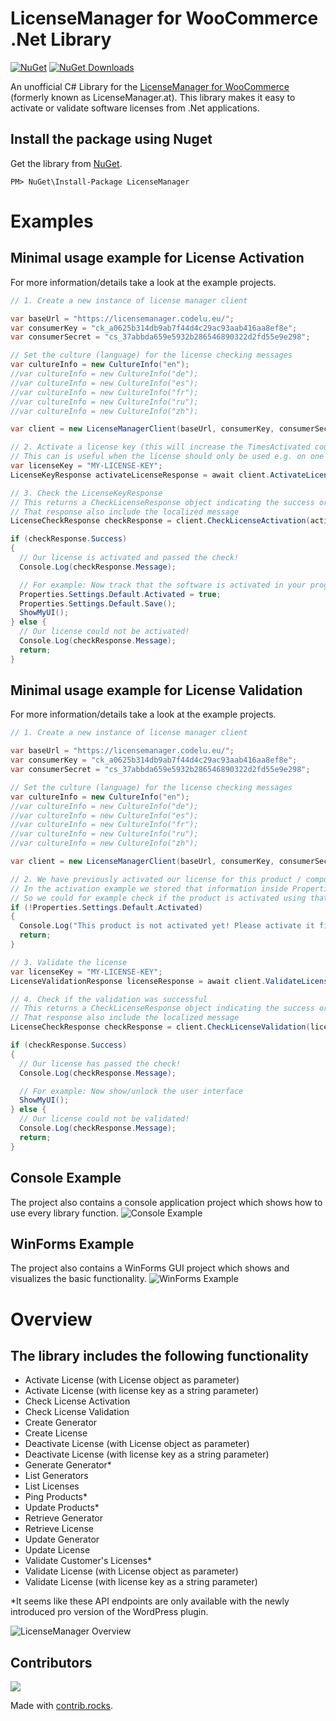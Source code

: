 # LicenseManager for WooCommerce .Net Library
[![NuGet](https://img.shields.io/nuget/v/LicenseManager.svg)](https://www.nuget.org/packages/LicenseManager)
[![NuGet Downloads](https://img.shields.io/nuget/dt/LicenseManager.svg)](https://www.nuget.org/packages/LicenseManager)

An unofficial C# Library for the [LicenseManager for WooCommerce](https://github.com/wpexpertsio/license-manager-woocommerce) (formerly known as LicenseManager.at). This library makes it easy to activate or validate software licenses from .Net applications.

## Install the package using Nuget
Get the library from [NuGet](https://www.nuget.org/packages/LicenseManager/).
```
PM> NuGet\Install-Package LicenseManager
```

# Examples
## Minimal usage example for License Activation
For more information/details take a look at the example projects.
```c#
// 1. Create a new instance of license manager client

var baseUrl = "https://licensemanager.codelu.eu/";
var consumerKey = "ck_a0625b314db9ab7f44d4c29ac93aab416aa8ef8e";
var consumerSecret = "cs_37abbda659e5932b286546890322d2fd55e9e298";

// Set the culture (language) for the license checking messages
var cultureInfo = new CultureInfo("en");
//var cultureInfo = new CultureInfo("de");
//var cultureInfo = new CultureInfo("es");
//var cultureInfo = new CultureInfo("fr");
//var cultureInfo = new CultureInfo("ru");
//var cultureInfo = new CultureInfo("zh");

var client = new LicenseManagerClient(baseUrl, consumerKey, consumerSecret, productId, cultureInfo);

// 2. Activate a license key (this will increase the TimesActivated counter if successful)
// This can is useful when the license should only be used e.g. on one computer
var licenseKey = "MY-LICENSE-KEY";
LicenseKeyResponse activateLicenseResponse = await client.ActivateLicenseAsync(licenseKey);

// 3. Check the LicenseKeyResponse
// This returns a CheckLicenseResponse object indicating the success or failure of the activation check.
// That response also include the localized message
LicenseCheckResponse checkResponse = client.CheckLicenseActivation(activateLicenseResponse, licenseKey);

if (checkResponse.Success) 
{
  // Our license is activated and passed the check!
  Console.Log(checkResponse.Message);

  // For example: Now track that the software is activated in your program and show/unlock the user interface
  Properties.Settings.Default.Activated = true;
  Properties.Settings.Default.Save();
  ShowMyUI();
} else {
  // Our license could not be activated!
  Console.Log(checkResponse.Message);
  return;
}
```

## Minimal usage example for License Validation
For more information/details take a look at the example projects.
```c#
// 1. Create a new instance of license manager client

var baseUrl = "https://licensemanager.codelu.eu/";
var consumerKey = "ck_a0625b314db9ab7f44d4c29ac93aab416aa8ef8e";
var consumerSecret = "cs_37abbda659e5932b286546890322d2fd55e9e298";

// Set the culture (language) for the license checking messages
var cultureInfo = new CultureInfo("en");
//var cultureInfo = new CultureInfo("de");
//var cultureInfo = new CultureInfo("es");
//var cultureInfo = new CultureInfo("fr");
//var cultureInfo = new CultureInfo("ru");
//var cultureInfo = new CultureInfo("zh");

var client = new LicenseManagerClient(baseUrl, consumerKey, consumerSecret, productId, cultureInfo);

// 2. We have previously activated our license for this product / computer
// In the activation example we stored that information inside Properties.Settings.Default.Activated.
// So we could for example check if the product is activated using that information.
if (!Properties.Settings.Default.Activated) 
{
  Console.Log("This product is not activated yet! Please activate it first!");
  return;
}

// 3. Validate the license
var licenseKey = "MY-LICENSE-KEY";
LicenseValidationResponse licenseResponse = await client.ValidateLicenseAsync(licenseKey);

// 4. Check if the validation was successful
// This returns a CheckLicenseResponse object indicating the success or failure of the activation check.
// That response also include the localized message
LicenseCheckResponse checkResponse = client.CheckLicenseValidation(licenseResponse, licenseKey);

if (checkResponse.Success) 
{
  // Our license has passed the check!
  Console.Log(checkResponse.Message);

  // For example: Now show/unlock the user interface
  ShowMyUI();
} else {
  // Our license could not be validated!
  Console.Log(checkResponse.Message);
  return;
}
```

## Console Example
The project also contains a console application project which shows how to use every library function.
![Console Example](consoleExample.png)

## WinForms Example
The project also contains a WinForms GUI project which shows and visualizes the basic functionality.
![WinForms Example](winformsExample.png)

# Overview
## The library includes the following functionality
- Activate License (with License object as parameter)
- Activate License (with license key as a string parameter)
- Check License Activation
- Check License Validation
- Create Generator
- Create License
- Deactivate License (with License object as parameter)
- Deactivate License (with license key as a string parameter)
- Generate Generator*
- List Generators
- List Licenses
- Ping Products*
- Update Products*
- Retrieve Generator
- Retrieve License
- Update Generator
- Update License
- Validate Customer's Licenses*
- Validate License (with License object as parameter)
- Validate License (with license key as a string parameter)

*It seems like these API endpoints are only available with the newly introduced pro version of the WordPress plugin.

![LicenseManager Overview](overview.png)

## Contributors
<a href="https://github.com/g4m3r0/LicenseManager-for-WooCommerce-.Net-Library/graphs/contributors">
  <img src="https://contrib.rocks/image?repo=g4m3r0/LicenseManager-for-WooCommerce-.Net-Library" />
</a>

Made with [contrib.rocks](https://contrib.rocks).
